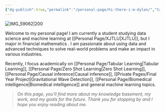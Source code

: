 ```yaml
---
{"dg-publish":true,"permalink":"/personal-page/hi-there-i-m-dylan/","tags":"gardenEntry"}
---
```


![IMG_59062|200](https://tuchuang-1303124258.cos.ap-shanghai.myqcloud.com/uPic/IMG_5906%202.JPG)

Welcome to my personal page! I am currently a student studying data science and machine learning at [[Personal Page/XJTLU\|XJTLU]], but I major in financial mathematics . I am passionate about using data and advanced techniques to solve real-world problems and make an impact in various industries. 

Recently, I focus academically on [[Personal Page/Tabular Learning\|Tabular Learning]], [[Personal Page/Zero Shot Learning\|Zero Shot Learning]], [[Personal Page/Causal inference\|Causal inference]], [[Private Pages/Final Year Project\|Gravitational Wave Detection]], [[Personal Page/Biomedical intelligence\|Biomedical intelligence]] and general machine learning topics. 

> *On this page, you'll find more about my knowledge basement, my work, and my goals for the future. Thank you for stopping by and I hope you enjoy reading about me.*


